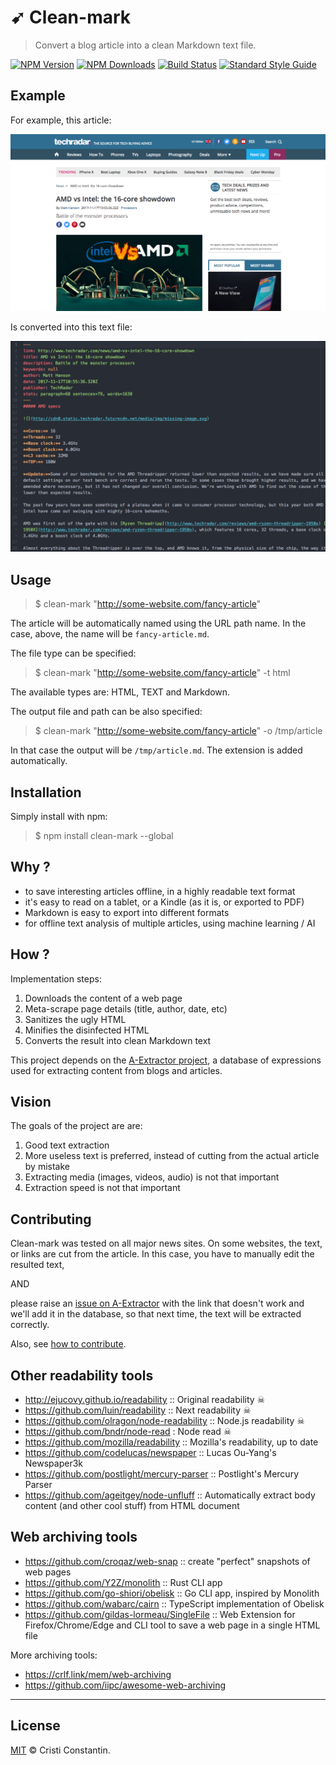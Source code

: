 # ➹ Clean-mark

  > Convert a blog article into a clean Markdown text file.

  [![NPM Version][npm-image]][npm-url]
  [![NPM Downloads][downloads-image]][downloads-url]
  [![Build Status][build-image]][build-url]
  [![Standard Style Guide][style-image]][style-url]


## Example

For example, this article:

[![Original article](article-screen.png)](http://www.techradar.com/news/amd-vs-intel-the-16-core-showdown)

Is converted into this text file:

![Clean text](clean-screen.png)


## Usage

> $ clean-mark "http://some-website.com/fancy-article"

The article will be automatically named using the URL path name. In the case, above, the name will be `fancy-article.md`.

The file type can be specified:

> $ clean-mark "http://some-website.com/fancy-article" -t html

The available types are: HTML, TEXT and Markdown.

The output file and path can be also specified:

> $ clean-mark "http://some-website.com/fancy-article" -o /tmp/article

In that case the output will be `/tmp/article.md`. The extension is added automatically.


## Installation

Simply install with npm:

> $ npm install clean-mark --global


## Why ?

* to save interesting articles offline, in a highly readable text format
* it's easy to read on a tablet, or a Kindle (as it is, or exported to PDF)
* Markdown is easy to export into different formats
* for offline text analysis of multiple articles, using machine learning / AI


## How ?

Implementation steps:

1. Downloads the content of a web page
1. Meta-scrape page details (title, author, date, etc)
1. Sanitizes the ugly HTML
1. Minifies the disinfected HTML
1. Converts the result into clean Markdown text


This project depends on the [A-Extractor project](https://github.com/croqaz/a-extractor), a database of expressions used for extracting content from blogs and articles.


## Vision

The goals of the project are are:

1. Good text extraction
1. More useless text is preferred, instead of cutting from the actual article by mistake
1. Extracting media (images, videos, audio) is not that important
1. Extraction speed is not that important


## Contributing

Clean-mark was tested on all major news sites. On some websites, the text, or links are cut from the article.
In this case, you have to manually edit the resulted text,

AND

please raise an [issue on A-Extractor](https://github.com/croqaz/a-extractor/issues) with the link that doesn't work and we'll add it in the database, so that next time, the text will be extracted correctly.

Also, see [how to contribute](CONTRIBUTING.md).


## Other readability tools

* http://ejucovy.github.io/readability :: Original readability ☠
* https://github.com/luin/readability :: Next readability ☠
* https://github.com/olragon/node-readability :: Node.js readability ☠
* https://github.com/bndr/node-read : Node read ☠
* https://github.com/mozilla/readability :: Mozilla's readability, up to date
* https://github.com/codelucas/newspaper :: Lucas Ou-Yang's Newspaper3k
* https://github.com/postlight/mercury-parser :: Postlight's Mercury Parser
* https://github.com/ageitgey/node-unfluff :: Automatically extract body content (and other cool stuff) from HTML document

## Web archiving tools

* https://github.com/croqaz/web-snap :: create "perfect" snapshots of web pages
* https://github.com/Y2Z/monolith :: Rust CLI app
* https://github.com/go-shiori/obelisk :: Go CLI app, inspired by Monolith
* https://github.com/wabarc/cairn :: TypeScript implementation of Obelisk
* https://github.com/gildas-lormeau/SingleFile :: Web Extension for Firefox/Chrome/Edge and CLI tool to save a web page in a single HTML file

More archiving tools:

* https://crlf.link/mem/web-archiving
* https://github.com/iipc/awesome-web-archiving

-----

## License

[MIT](LICENSE) © Cristi Constantin.


[npm-image]: https://img.shields.io/npm/v/clean-mark.svg
[npm-url]: https://www.npmjs.com/package/clean-mark
[david-image]: https://david-dm.org/croqaz/clean-mark/status.svg
[david-url]: https://david-dm.org/croqaz/clean-mark
[downloads-image]: https://img.shields.io/npm/dm/clean-mark.svg
[downloads-url]: https://npmjs.org/package/clean-mark
[build-image]: https://travis-ci.org/croqaz/clean-mark.svg?branch=master
[build-url]: https://travis-ci.org/croqaz/clean-mark
[style-image]: https://img.shields.io/badge/code_style-standard-brightgreen.svg
[style-url]: https://standardjs.com
